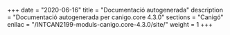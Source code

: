 +++
date        = "2020-06-16"
title       = "Documentació autogenerada"
description = "Documentació autogenerada per canigo.core 4.3.0"
sections    = "Canigó"
enllac		= "/INTCAN2199-moduls-canigo.core-4.3.0/site/"
weight      = 1
+++

